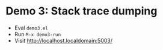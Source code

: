 # Demo 3: Stack trace dumping

- Eval `demo3.el`
- Run `M-x demo3-run`
- Visit http://localhost.localdomain:5003/
